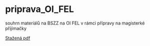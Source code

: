 # priprava_OI_FEL
souhrn materiálů na BSZZ na OI FEL v rámci přípravy na magisterké přijímačky

[Stažená pdf](https://www.dropbox.com/sh/s9ab7gfwlnk232w/AACzn0EWTeil1_onTK14c_qca?dl=0)

